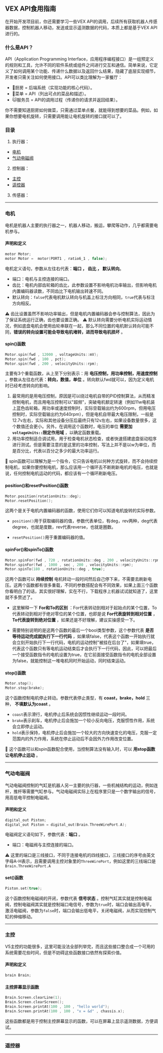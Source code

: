## VEX API食用指南
在开始开发项目前，你还需要学习一些VEX API的调用，后续所有获取机器人传感器数据，控制机器人移动，发送或显示遥测数据的代码，本质上都是基于VEX API进行的。

### 什么是API？
API（Application Programming Interface，应用程序编程接口）是一组预定义的规则和工具，允许不同的软件系统或组件之间进行交互和通信。简单来说，它定义了如何调用某个功能、传递什么数据以及返回什么结果，隐藏了底层实现细节，开发者只需关注如何使用接口。API可以类比理解为一家餐厅：

- :hocho:厨房 = 后端系统（实现功能的核心代码）。
- :orange_book:菜单 = API（列出可点的菜品和描述）。
- :cat:服务员 = API的调用过程（传递你的请求并返回结果）。
  
你不需要知道厨房如何做菜，只需通过菜单点餐，就能得到想要的菜品。例如，如果你想要电机旋转，只需要调用能让电机旋转的接口就可以了。

### 目录
1. 执行器：
- [电机](#电机)
- [气动电磁阀](#气动电磁阀)

2. 控制器：
- [主控](#主控)
- [遥控器](#遥控器)

3. 传感器：

***

### 电机
电机是机器人主要的执行器之一，机器人移动，搬运，攀爬等动作，几乎都需要电机参与。
#### 声明和定义
```c++
motor Motor;
motor Motor =  motor(PORT1 , ratio6_1 , false);
```
电机定义语句，参数从左往右代表：**端口 ， 齿比 ， 默认转向**。
- 端口：电机与主控连接的端口。
- 齿比：电机内部齿轮箱的齿比，此参数设置不影响电机功率输出，但影响电机内置编码器读数，不同齿比下电机输出转速不同。
- 默认转向：`false`代表电机默认转向与机盖上标注方向相同，`true`代表与标注方向相反。  

:warning: 齿比设置虽然不影响功率输出，但是电机内置编码器会参与控制算法，因此为了保证系统运行正确，齿也要设置正确。
:warning: 默认转向需要分析电机实际运动情况，例如底盘电机会使用齿轮串联在一起，那么不同位置的电机默认转向可能不同，**错误的转向设置可能会导致电机堵转，进而导致电机损坏** 。

#### spin()函数
```c++
Motor.spin(fwd , 12000 , voltageUnits::mV);
Motor.spin(fwd , 100 , pct);
Motor.spin(fwd , 200 , velocityUnits::rpm);
```
主要有3个重载函数，从上至下分别表示：用 **电压控制，用功率控制，用速度控制** 。参数从左往右代表：**转向，数值，单位** 。转向默认fwd就可以，因为定义电机时已经考虑转向的影响。

1.  最常用的是用电压控制，原因是可以绕过电机自带的PID控制算法，从而精准控制电机，而且用电压控制可以"超频"，突破电机额定转速（例如11w电机装上蓝色齿轮箱，用功率或速度控制时，实际空载输出约为600rpm，但用电压控制时，实际空载输出约为640rpm），但是电机自带最大电压限制，一般是12.7v左右，实际和其他设备分压后最终只有12v左右，如果设备数量很多，这个数值还会更小。另外，在调用这个函数时，电压的单位 **需要加`voltageUnits::`限定作用域** ，以确定函数重载。
2.  用功率控制适合调试用，用于检查电机状态检查，或者快速搭建底盘驱动程序进行测试。但是需要注意的是这里的功率控制，写法上并不是以w为单位，而是百分比，代表以百分之多少的最大功率运行。

:high_brightness: spin函数可以理解为是一个指令，它只告诉电机以何种方式旋转，而不会持续控制电机，如果你要控制电机，那么应该用一个循环去不断刷新电机的电压，也就是说，任何控制电机运动的代码，都应该有一个循环刷新电压。

#### position()和resetPosition()函数
```c++
Motor.position(rotationUnits::deg);
Motor.resetPosition();
```
这两个是关于电机内置编码器的函数，使用它们你可以知道电机旋转的实际参数。
- `position()`用于获取编码器的值，参数代表单位，有deg，rev两种，deg代表degree，也就是度数，rev代表reverse，也就是圈数。

- `resetPosition()`用于重置编码器的值。

#### spinFor()和spinTo()函数
```c++
Motor.spinFor(fwd , 720 , rotationUnits::deg , 200 , velocityUnits::rpm , false);
Motor.spinFor(fwd , 1000 , sec , 200 , velocityUnits::rpm);
Motor.spinTo(180 , rotationUnits::deg , true);
```
这两个函数可以 **持续控制** 电机转动一段时间然后自己停下来，不需要去刷新电压。这两个函数都有很多重载，不同的参数搭配会有不同效果，如果上面三个函数你看明白了的话，其实很好理解，实在不行，下载程序上机器试试就知道了，这里就不多赘述了。

- 这里解释一下 **For和To的区别** ：For代表转动到相对于起始点的某个位置，To代表转动到相对于绝对零位的某个位置，也即是说 **For代表旋转到相对位置** ， **To代表旋转到绝对位置** ，如果还是不好理解，建议实操感受一下。

- 需要特别说明的是这两个函数的最后一个bool类型参数，这个参数代表 **是否等待运动完成就执行下一行代码** ，如果填false，代表这个函数一开始执行就会立刻开始执行下一行代码，电机的运动控制"被挂在后台了"，如果填true，代表这个函数只有等电机运动结束后才会执行下一行代码，因此，可以把最后一个接受函数指令的电机设置为true，在它前面接受函数指令的电机全部设置为false，就能控制这一堆电机同时开始运动，同时结束运动。

#### stop()函数
```c++
Motor.stop();
Motor.stop(brake);
```
这个函数控制电机停止转动。参数代表停止类型，有 **coast，brake，hold** 三种， **不填默认为coast** 。
- `coast`表示滑行，电机停止后系统会因惯性继续运动一段时间。
- `brake`表示刹车，电机停止后会施加一个较小反向电压，克服惯性作用，系统会立即停止运动。
- `hold`表示保持，电机停止后会施加一个较大的方向快速变化的电压，克服一定范围内的外力作用，系统在停止运动后不会因外力作用改变位置。

:high_brightness: 这个函数可以和spin函数配合使用，当控制算法没有输入时，可以 **用stop函数让电机停止运动** 。

***

### 气动电磁阀
气动电磁阀控制的气缸是机器人另一主要的执行器，一些机械结构的运动，例如连杆，推杆等需要气缸参与。气动电磁阀实际上在程序里只是一个数字输出的信号，用高低电平控制电磁阀。
#### 声明和定义
```c++
digital_out Piston;
digital_out Piston = digital_out(Brain.ThreeWirePort.A);
```
电磁阀定义语句如下，参数代表：**端口** 。
- 端口：电磁阀与主控连接的端口。

:warning: 这里的端口是三线接口，不同于连接电机的四线接口，三线接口的序号由英文字母A-H表示，且需要调用主控对象里的`ThreeWirePort`，例如这里的三线端口是`Brain.ThreeWirePort.A`

#### set()函数
```c++
Piston.set(true);
```
这个函数控制电磁阀的开闭，参数代表 **信号状态** 。控制气缸其实就是控制电磁阀，控制电磁阀其实就是控制端口电信号，参数为`true`时，端口会输出高电平，激活电磁阀，参数为`false`时，端口会输出低电平，关闭电磁阀，从而实现控制气缸的伸缩移动。

***

### 主控
V5主控的功能很多，这里可能没法全部列举完，而且这些接口整合成一个可用的系统需要花些时间，但是不妨碍这些函数接口依然有探索价值。
#### 声明和定义
```c++
brain Brain;
```
#### 主控屏幕显示函数
```c++
Brain.Screen.clearLine(1);
Brain.Screen.clearScreen();
Brain.Screen.printAt(100 , 100 , "hello world");
Brain.Screen.printAt(100 , 100 , "x = &d" , chassis.x);
```
这些函数都是用于控制主控屏幕显示的函数，可以在屏幕上显示遥测数据，方便调试。

***

### 遥控器